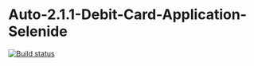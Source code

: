 # Auto-2.1.1-Debit-Card-Application-Selenide
[![Build status](https://ci.appveyor.com/api/projects/status/jycfr2obfweq2dj0/branch/master?svg=true)](https://ci.appveyor.com/project/tvkosa/auto-2-1-1-debit-card-application-selenide/branch/master)
